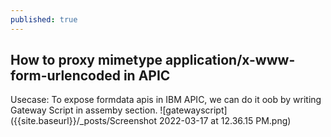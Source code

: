 ```yaml
---
published: true
---
```

## How to proxy mimetype application/x-www-form-urlencoded in APIC

Usecase: To expose formdata apis in IBM APIC, we can do it oob by writing Gateway Script in assemby section.
![gatewayscript]({{site.baseurl}}/_posts/Screenshot 2022-03-17 at 12.36.15 PM.png)
